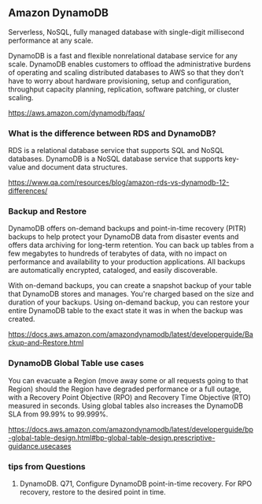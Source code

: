 ## Amazon DynamoDB

Serverless, NoSQL, fully managed database with single-digit millisecond performance at any scale.

DynamoDB is a fast and flexible nonrelational database service for any scale. DynamoDB enables customers to offload the administrative burdens of operating and scaling distributed databases to AWS so that they don’t have to worry about hardware provisioning, setup and configuration, throughput capacity planning, replication, software patching, or cluster scaling.

https://aws.amazon.com/dynamodb/faqs/


### What is the difference between RDS and DynamoDB?

RDS is a relational database service that supports SQL and NoSQL databases. DynamoDB is a NoSQL database service that supports key-value and document data structures.

https://www.qa.com/resources/blog/amazon-rds-vs-dynamodb-12-differences/

### Backup and Restore

DynamoDB offers on-demand backups and point-in-time recovery (PITR) backups to help protect your DynamoDB data from disaster events and offers data archiving for long-term retention. You can back up tables from a few megabytes to hundreds of terabytes of data, with no impact on performance and availability to your production applications. All backups are automatically encrypted, cataloged, and easily discoverable.

With on-demand backups, you can create a snapshot backup of your table that DynamoDB stores and manages. You're charged based on the size and duration of your backups. Using on-demand backup, you can restore your entire DynamoDB table to the exact state it was in when the backup was created.

https://docs.aws.amazon.com/amazondynamodb/latest/developerguide/Backup-and-Restore.html

### DynamoDB Global Table use cases
You can evacuate a Region (move away some or all requests going to that Region) should the Region have degraded performance or a full outage, with a Recovery Point Objective (RPO) and Recovery Time Objective (RTO) measured in seconds. Using global tables also increases the DynamoDB SLA from 99.99% to 99.999%.

https://docs.aws.amazon.com/amazondynamodb/latest/developerguide/bp-global-table-design.html#bp-global-table-design.prescriptive-guidance.usecases

### tips from Questions
1. DynamoDB. Q71, Configure DynamoDB point-in-time recovery. For RPO recovery, restore to the desired point in time.

